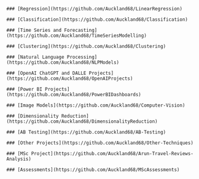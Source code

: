 
    ### [Regression](https://github.com/Auckland68/LinearRegression)

    ### [Classification](https://github.com/Auckland68/Classification)

    ### [Time Series and Forecasting](https://github.com/Auckland68/TimeSeriesModelling)

    ### [Clustering](https://github.com/Auckland68/Clustering)

    ### [Natural Language Processing](https://github.com/Auckland68/NLPModels)

    ### [OpenAI ChatGPT and DALLE Projects](https://github.com/Auckland68/OpenAIProjects)

    ### [Power BI Projects](https://github.com/Auckland68/PowerBIDashboards)

    ### [Image Models](https://github.com/Auckland68/Computer-Vision)

    ### [Dimensionality Reduction](https://github.com/Auckland68/DimensionalityReduction)

    ### [AB Testing](https://github.com/Auckland68/AB-Testing)

    ### [Other Projects](https://github.com/Auckland68/Other-Techniques)

    ### [MSc Project](https://github.com/Auckland68/Arun-Travel-Reviews-Analysis)

    ### [Assessments](https://github.com/Auckland68/MScAssessments)


